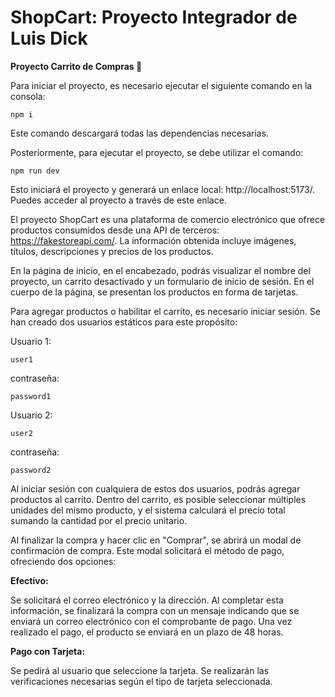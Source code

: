 # ShopCart: Proyecto Integrador de Luis Dick

**Proyecto Carrito de Compras 🛒**

Para iniciar el proyecto, es necesario ejecutar el siguiente comando en la consola: 
```
npm i
```
Este comando descargará todas las dependencias necesarias.

Posteriormente, para ejecutar el proyecto, se debe utilizar el comando: 
```
npm run dev
```
Esto iniciará el proyecto y generará un enlace local: http://localhost:5173/. Puedes acceder al proyecto a través de este enlace.


El proyecto ShopCart es una plataforma de comercio electrónico que ofrece productos consumidos desde una API de terceros: https://fakestoreapi.com/. La información obtenida incluye imágenes, títulos, descripciones y precios de los productos.

En la página de inicio, en el encabezado, podrás visualizar el nombre del proyecto, un carrito desactivado y un formulario de inicio de sesión. En el cuerpo de la página, se presentan los productos en forma de tarjetas.

Para agregar productos o habilitar el carrito, es necesario iniciar sesión. Se han creado dos usuarios estáticos para este propósito:

Usuario 1: 
```
user1
```
 contraseña: 
```
password1
```
Usuario 2: 
```
user2
```
contraseña: 
```
password2
```

Al iniciar sesión con cualquiera de estos dos usuarios, podrás agregar productos al carrito. Dentro del carrito, es posible seleccionar múltiples unidades del mismo producto, y el sistema calculará el precio total sumando la cantidad por el precio unitario.

Al finalizar la compra y hacer clic en "Comprar", se abrirá un modal de confirmación de compra. Este modal solicitará el método de pago, ofreciendo dos opciones:

**Efectivo:**

Se solicitará el correo electrónico y la dirección.
Al completar esta información, se finalizará la compra con un mensaje indicando que se enviará un correo electrónico con el comprobante de pago.
Una vez realizado el pago, el producto se enviará en un plazo de 48 horas.

**Pago con Tarjeta:**

Se pedirá al usuario que seleccione la tarjeta.
Se realizarán las verificaciones necesarias según el tipo de tarjeta seleccionada.